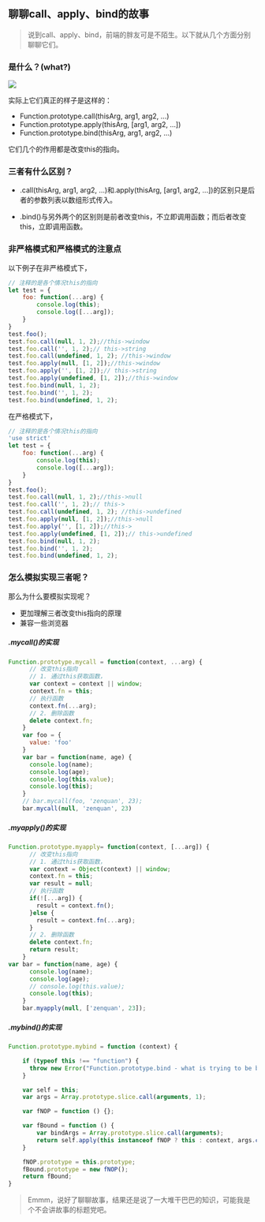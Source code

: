 ## 聊聊call、apply、bind的故事

> 说到call、apply、bind，前端的胖友可是不陌生。以下就从几个方面分别聊聊它们。

### 是什么？(what?)

![](https://ws1.sinaimg.cn/large/005Pf0eLgy1fzb21et4usj305r05q74a.jpg)

实际上它们真正的样子是这样的：

- Function.prototype.call(thisArg, arg1, arg2, ...)
- Function.prototype.apply(thisArg, [arg1, arg2, ...])
- Function.prototype.bind(thisArg, arg1, arg2, ...)

它们几个的作用都是改变this的指向。

### 三者有什么区别？

- .call(thisArg, arg1, arg2, ...)和.apply(thisArg, [arg1, arg2, ...])的区别只是后者的参数列表以数组形式传入。

- .bind()与另外两个的区别则是前者改变this，不立即调用函数；而后者改变this，立即调用函数。

### 非严格模式和严格模式的注意点

以下例子在非严格模式下，

```js
// 注释的是各个情况this的指向
let test = {
    foo: function(...arg) {
        console.log(this);
        console.log([...arg]);
    }
}
test.foo();
test.foo.call(null, 1, 2);//this->window
test.foo.call('', 1, 2);// this->string
test.foo.call(undefined, 1, 2); //this->window
test.foo.apply(null, [1, 2]);//this->window
test.foo.apply('', [1, 2]);// this->string
test.foo.apply(undefined, [1, 2]);//this->window
test.foo.bind(null, 1, 2);
test.foo.bind('', 1, 2);
test.foo.bind(undefined, 1, 2);
```

在严格模式下，

```js
// 注释的是各个情况this的指向
'use strict'
let test = {
    foo: function(...arg) {
        console.log(this);
        console.log([...arg]);
    }
}
test.foo();
test.foo.call(null, 1, 2);//this->null
test.foo.call('', 1, 2);// this->
test.foo.call(undefined, 1, 2); //this->undefined
test.foo.apply(null, [1, 2]);//this->null
test.foo.apply('', [1, 2]);//this->
test.foo.apply(undefined, [1, 2]);// this->undefined
test.foo.bind(null, 1, 2);
test.foo.bind('', 1, 2);
test.foo.bind(undefined, 1, 2);
```

### 怎么模拟实现三者呢？

那么为什么要模拟实现呢？

- 更加理解三者改变this指向的原理
- 兼容一些浏览器

##### .mycall()的实现

```js
Function.prototype.mycall = function(context, ...arg) {
      // 改变this指向
      // 1. 通过this获取函数，
      var context = context || window;
      context.fn = this;
      // 执行函数
      context.fn(...arg);
      // 2. 删除函数
      delete context.fn;      
    }
    var foo = {
      value: 'foo'
    }
    var bar = function(name, age) {
      console.log(name);
      console.log(age);
      console.log(this.value);
      console.log(this);
    }
    // bar.mycall(foo, 'zenquan', 23);
    bar.mycall(null, 'zenquan', 23)
```



##### .myapply()的实现

```js
Function.prototype.myapply= function(context, [...arg]) {
      // 改变this指向
      // 1. 通过this获取函数，
      var context = Object(context) || window;
      context.fn = this;
      var result = null;
      // 执行函数
      if(![...arg]) {
        result = context.fn();
      }else {
        result = context.fn(...arg);
      }
      // 2. 删除函数
      delete context.fn;  
      return result;    
    }
var bar = function(name, age) {
      console.log(name);
      console.log(age);
      // console.log(this.value);
      console.log(this);
    }
    bar.myapply(null, ['zenquan', 23]);
```



##### .mybind()的实现

```js
Function.prototype.mybind = function (context) {

    if (typeof this !== "function") {
      throw new Error("Function.prototype.bind - what is trying to be bound is not callable");
    }

    var self = this;
    var args = Array.prototype.slice.call(arguments, 1);

    var fNOP = function () {};

    var fBound = function () {
        var bindArgs = Array.prototype.slice.call(arguments);
        return self.apply(this instanceof fNOP ? this : context, args.concat(bindArgs));
    }

    fNOP.prototype = this.prototype;
    fBound.prototype = new fNOP();
    return fBound;
}
```

> Emmm，说好了聊聊故事，结果还是说了一大堆干巴巴的知识，可能我是个不会讲故事的标题党吧。

